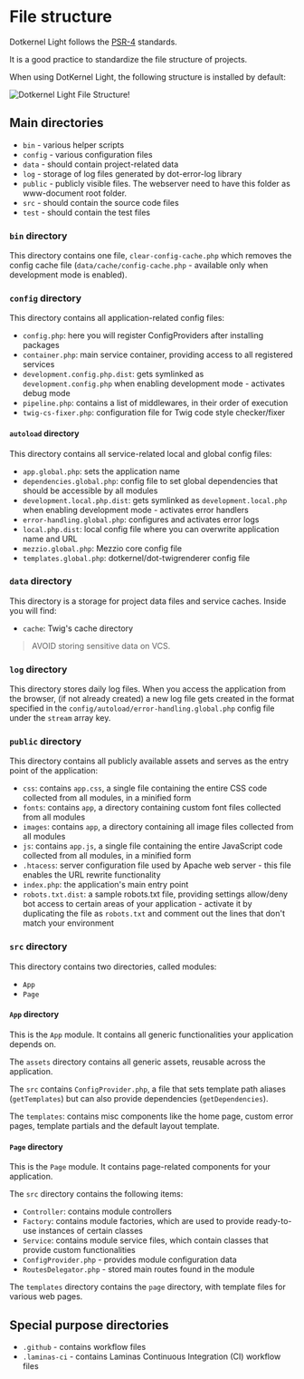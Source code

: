 # File structure

Dotkernel Light follows the [PSR-4](https://www.php-fig.org/psr/psr-4/) standards.

It is a good practice to standardize the file structure of projects.

When using DotKernel Light, the following structure is installed by default:

![Dotkernel Light File Structure!](https://docs.dotkernel.org/img/light/file-structure-dk-light.png)

## Main directories

* `bin` - various helper scripts
* `config` - various configuration files
* `data` - should contain project-related data
* `log` - storage of log files generated by dot-error-log library
* `public` - publicly visible files. The webserver need to have this folder as www-document root folder.
* `src` - should contain the source code files
* `test` - should contain the test files

### `bin` directory

This directory contains one file, `clear-config-cache.php` which removes the config cache file (`data/cache/config-cache.php` - available only when development mode is enabled).

### `config` directory

This directory contains all application-related config files:

* `config.php`: here you will register ConfigProviders after installing packages
* `container.php`: main service container, providing access to all registered services
* `development.config.php.dist`: gets symlinked as `development.config.php` when enabling development mode - activates debug mode
* `pipeline.php`: contains a list of middlewares, in their order of execution
* `twig-cs-fixer.php`: configuration file for Twig code style checker/fixer

#### `autoload` directory

This directory contains all service-related local and global config files:

* `app.global.php`: sets the application name
* `dependencies.global.php`: config file to set global dependencies that should be accessible by all modules
* `development.local.php.dist`: gets symlinked as `development.local.php` when enabling development mode - activates error handlers
* `error-handling.global.php`: configures and activates error logs
* `local.php.dist`: local config file where you can overwrite application name and URL
* `mezzio.global.php`: Mezzio core config file
* `templates.global.php`: dotkernel/dot-twigrenderer config file

### `data` directory

This directory is a storage for project data files and service caches.
Inside you will find:

* `cache`: Twig's cache directory

> AVOID storing sensitive data on VCS.

### `log` directory

This directory stores daily log files.
When you access the application from the browser, (if not already created) a new log file gets created in the format specified in the `config/autoload/error-handling.global.php` config file under the `stream` array key.

### `public` directory

This directory contains all publicly available assets and serves as the entry point of the application:

* `css`: contains `app.css`, a single file containing the entire CSS code collected from all modules, in a minified form
* `fonts`: contains `app`, a directory containing custom font files collected from all modules
* `images`: contains `app`, a directory containing all image files collected from all modules
* `js`: contains `app.js`, a single file containing the entire JavaScript code collected from all modules, in a minified form
* `.htacess`: server configuration file used by Apache web server - this file enables the URL rewrite functionality
* `index.php`: the application's main entry point
* `robots.txt.dist`: a sample robots.txt file, providing settings allow/deny bot access to certain areas of your application - activate it by duplicating the file as `robots.txt` and comment out the lines that don't match your environment

### `src` directory

This directory contains two directories, called modules:

* `App`
* `Page`

#### `App` directory

This is the `App` module.
It contains all generic functionalities your application depends on.

The `assets` directory contains all generic assets, reusable across the application.

The `src` contains `ConfigProvider.php`, a file that sets template path aliases (`getTemplates`) but can also provide dependencies (`getDependencies`).

The `templates`: contains misc components like the home page, custom error pages, template partials and the default layout template.

#### `Page` directory

This is the `Page` module.
It contains page-related components for your application.

The `src` directory contains the following items:

* `Controller`: contains module controllers
* `Factory`: contains module factories, which are used to provide ready-to-use instances of certain classes
* `Service`: contains module service files, which contain classes that provide custom functionalities
* `ConfigProvider.php` - provides module configuration data
* `RoutesDelegator.php` - stored main routes found in the module

The `templates` directory contains the `page` directory, with template files for various web pages.

## Special purpose directories

* `.github`  - contains workflow files
* `.laminas-ci` - contains Laminas Continuous Integration (CI) workflow files
